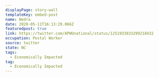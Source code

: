 ```yaml
---
displayPage: story-wall
templateKey: embed-post
name: Nedra
date: 2020-05-11T16:13:29.066Z
featuredpost: true
link: https://twitter.com/APWUnational/status/1251933833299218432
occupation: Postal Worker
source: twitter
state: NC
tags:
  - Economically Impacted
tag:
  - Economically Impacted
---
```

